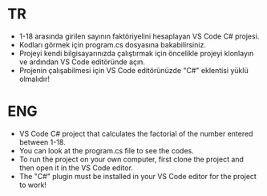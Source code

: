 # TR

* 1-18 arasında girilen sayının faktöriyelini hesaplayan VS Code C# projesi.
* Kodları görmek için program.cs dosyasına bakabilirsiniz.
* Projeyi kendi bilgisayarınızda çalıştırmak için öncelikle projeyi klonlayın ve ardından VS Code editöründe açın.
* Projenin çalışabilmesi için VS Code editörünüzde "C#" eklentisi yüklü olmalıdır!

# ENG

* VS Code C# project that calculates the factorial of the number entered between 1-18.
* You can look at the program.cs file to see the codes.
* To run the project on your own computer, first clone the project and then open it in the VS Code editor.
* The "C#" plugin must be installed in your VS Code editor for the project to work!
